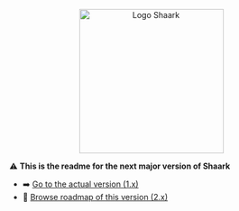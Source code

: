 <p align="center">
  <img width="256" height="256" src="https://raw.githubusercontent.com/MarceauKa/shaark/dev/public/images/logo-shaark.png" alt="Logo Shaark" />
</p>

⚠️ **This is the readme for the next major version of Shaark**

- ➡️ [Go to the actual version (1.x)](https://github.com/MarceauKa/shaark/tree/master) 
- 🎯 [Browse roadmap of this version (2.x)](https://github.com/MarceauKa/shaark/issues/96)


